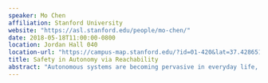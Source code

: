```yaml
---
speaker: Mo Chen
affiliation: Stanford University
website: "https://asl.stanford.edu/people/mo-chen/"
date: 2018-05-18T11:00:00-0800
location: Jordan Hall 040
location-url: "https://campus-map.stanford.edu/?id=01-420&lat=37.42865133749201&lng=-122.17121865473717&zoom=17"
title: Safety in Autonomy via Reachability
abstract: "Autonomous systems are becoming pervasive in everyday life, and many of these systems are complex and safety-critical. Reachability analysis is a flexible tool for guaranteeing safety for nonlinear systems under the influence of unknown disturbances, and involves computing the reachable set, which quantifies the set of initial states from which a system may reach a set of unsafe states. However, computational scalability, a difficult challenge in formal verification, makes reachability analysis intractable for complex, high-dimensional systems. In this seminar, I will show how high-dimensional reachability analysis can be made more tractable through a clever differential game approach in the context of real-time robust planning, through carefully decomposing a complex system into subsystems, and through utilizing optimization techniques that provide conservative safety guarantees. By tackling the curse of dimensionality from multiple fronts, tractable verification of practical systems is becoming a reality, paving the way towards more pervasive and safer automation."
---
```

